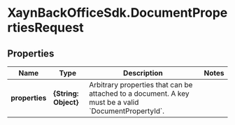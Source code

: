 # XaynBackOfficeSdk.DocumentPropertiesRequest

## Properties

Name | Type | Description | Notes
------------ | ------------- | ------------- | -------------
**properties** | **{String: Object}** | Arbitrary properties that can be attached to a document. A key must be a valid &#x60;DocumentPropertyId&#x60;. | 


